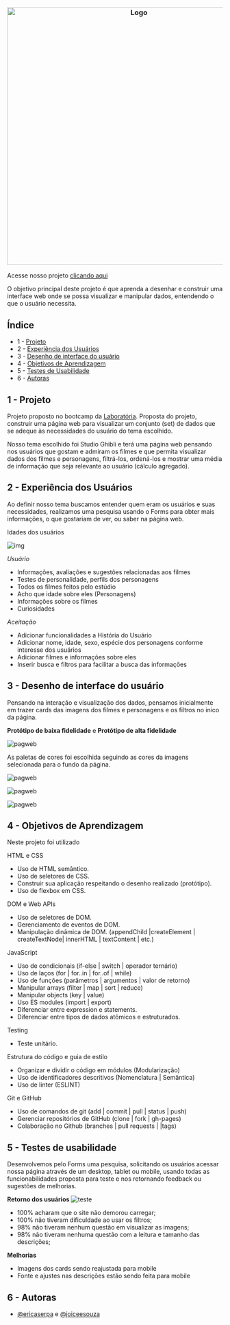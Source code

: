 <h3 align="center">
    <img alt="Logo" title="#logo" src="https://ik.imagekit.io/vd8jwzhk56v/logo_5D1oHr1io8.png?updatedAt=1631306578498" width="600px">
</h3>

Acesse nosso projeto [clicando aqui](https://joiceesouza.github.io/SAP006-data-lovers/)

O objetivo principal deste projeto é que aprenda a desenhar e construir uma interface web
onde se possa visualizar e manipular dados, entendendo o que o usuário necessita.

## Índice

* 1 - [Projeto](#Projeto)
* 2 - [Experiência dos Usuários](#Experiência-dos-Usuários)
* 3 - [Desenho de interface do usuário](#Desenho-de-interface-do-usuário)
* 4 - [Objetivos de Aprendizagem](#Objetivos-de-Aprendizagem)
* 5 - [Testes de Usabilidade](#Testes-de-usabilidade)
* 6 - [Autoras](#Autoras)

## 1 - Projeto

Projeto proposto no bootcamp da [Laboratória](https://www.laboratoria.la/br).
Proposta do projeto, construir uma página web para visualizar um conjunto (set) de dados que se adeque às necessidades do usuário do tema escolhido.

Nosso tema escolhido foi Studio Ghibli e terá uma página web pensando nos usuários que gostam e admiram os filmes e que permita visualizar dados dos filmes e personagens, filtrá-los, ordená-los e mostrar uma média de informação que seja relevante ao usuário (cálculo agregado).


## 2 - Experiência dos Usuários

Ao definir nosso tema buscamos entender quem eram os usuários e suas necessidades, realizamos uma pesquisa usando o Forms para obter mais informações, o que gostariam de ver, ou saber na página web.

Idades dos usuários

![img](https://ik.imagekit.io/vd8jwzhk56v/Idades_Knm36ykJq.png)



*Usuário*
- Informações, avaliações e sugestões relacionadas aos filmes
- Testes de personalidade, perfils dos personagens
- Todos os filmes feitos pelo estúdio 
- Acho que idade sobre eles (Personagens)
- Informações sobre os filmes
- Curiosidades


*Aceitação*
- Adicionar funcionalidades a História do Usuário
- Adicionar nome, idade, sexo, espécie dos personagens conforme interesse dos usuários
- Adicionar filmes e informações sobre eles
- Inserir busca e filtros para facilitar a busca das informações



## 3 - Desenho de interface do usuário

Pensando na interação e visualização dos dados, pensamos inicialmente em trazer cards das imagens dos filmes e personagens e os filtros no inico da página.

**Protótipo de baixa fidelidade**   e  **Protótipo de alta fidelidade**

![pagweb](https://ik.imagekit.io/vd8jwzhk56v/baixafidelidade_SsIkoNSbuB-.png)

As paletas de cores foi escolhida seguindo as cores da imagens selecionada para o fundo da página.

![pagweb](https://ik.imagekit.io/vd8jwzhk56v/paleta_fk6ien-sZ)

![pagweb](https://ik.imagekit.io/vd8jwzhk56v/87c0e0a4-570c-4162-a13b-d21850634174_-W64Fx80cb.jpg)

![pagweb](https://ik.imagekit.io/vd8jwzhk56v/altafidelidade_YPvDbNmr07.png)


## 4 - Objetivos de Aprendizagem

Neste projeto foi utilizado 

HTML e CSS
* Uso de HTML semântico.
* Uso de seletores de CSS.
* Construir sua aplicação respeitando o desenho realizado (protótipo).
* Uso de flexbox em CSS.

DOM e Web APIs
* Uso de seletores de DOM.
* Gerenciamento de eventos de DOM.
* Manipulação dinâmica de DOM. (appendChild |createElement | createTextNode| innerHTML | textContent | etc.)

JavaScript
* Uso de condicionais (if-else | switch | operador ternário)
* Uso de laços (for | for..in | for..of | while)
* Uso de funções (parâmetros | argumentos | valor de retorno)
* Manipular arrays (filter | map | sort | reduce)
* Manipular objects (key | value)
* Uso ES modules (import | export)
* Diferenciar entre expression e statements.
* Diferenciar entre tipos de dados atômicos e estruturados.

Testing
* Teste unitário.

Estrutura do código e guia de estilo
* Organizar e dividir o código em módulos (Modularização)
* Uso de identificadores descritivos (Nomenclatura | Semântica)
* Uso de linter (ESLINT)

Git e GitHub
* Uso de comandos de git (add | commit | pull | status | push)
* Gerenciar repositórios de GitHub (clone | fork | gh-pages)
* Colaboração no Github (branches | pull requests | |tags)


## 5 - Testes de usabilidade
Desenvolvemos pelo Forms uma pesquisa, solicitando os usuários acessar nossa página através de um desktop, tablet ou mobile, usando todas as funcionabilidades proposta para teste e nos retornando feedback ou sugestões de melhorias.

**Retorno dos usuários**
![teste](https://ik.imagekit.io/vd8jwzhk56v/responsividade_yhNzYI7S9Y.png)
- 100% acharam que o site não demorou carregar;
- 100% não tiveram dificuldade ao usar os filtros;
- 98% não tiveram nenhum questão em visualizar as imagens;
- 98% não tiveram nenhuma questão com a leitura e tamanho das descrições;

**Melhorias**
- Imagens dos cards sendo reajustada para mobile
- Fonte e ajustes nas descrições estão sendo feita para mobile

## 6 - Autoras

- [@ericaserpa](https://github.com/EricaSerpa)   e   [@joiceesouza](https://github.com/joiceesouza)
